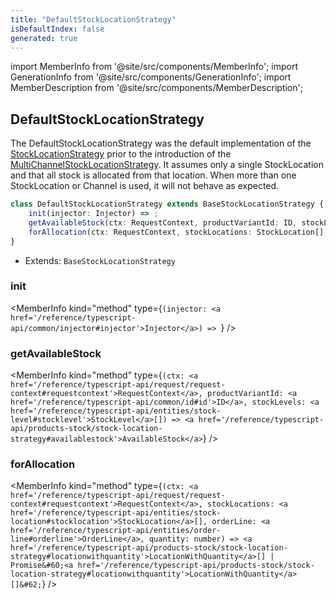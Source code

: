 ```yaml
---
title: "DefaultStockLocationStrategy"
isDefaultIndex: false
generated: true
---
```

<!-- This file was generated from the Vendure source. Do not modify. Instead, re-run the "docs:build" script -->
import MemberInfo from '@site/src/components/MemberInfo';
import GenerationInfo from '@site/src/components/GenerationInfo';
import MemberDescription from '@site/src/components/MemberDescription';


## DefaultStockLocationStrategy

<GenerationInfo sourceFile="packages/core/src/config/catalog/default-stock-location-strategy.ts" sourceLine="105" packageName="@vendure/core" since="2.0.0" />

The DefaultStockLocationStrategy was the default implementation of the <a href='/reference/typescript-api/products-stock/stock-location-strategy#stocklocationstrategy'>StockLocationStrategy</a>
prior to the introduction of the <a href='/reference/typescript-api/products-stock/multi-channel-stock-location-strategy#multichannelstocklocationstrategy'>MultiChannelStockLocationStrategy</a>.
It assumes only a single StockLocation and that all stock is allocated from that location. When
more than one StockLocation or Channel is used, it will not behave as expected.

```ts title="Signature"
class DefaultStockLocationStrategy extends BaseStockLocationStrategy {
    init(injector: Injector) => ;
    getAvailableStock(ctx: RequestContext, productVariantId: ID, stockLevels: StockLevel[]) => AvailableStock;
    forAllocation(ctx: RequestContext, stockLocations: StockLocation[], orderLine: OrderLine, quantity: number) => LocationWithQuantity[] | Promise<LocationWithQuantity[]>;
}
```
* Extends: <code>BaseStockLocationStrategy</code>



<div className="members-wrapper">

### init

<MemberInfo kind="method" type={`(injector: <a href='/reference/typescript-api/common/injector#injector'>Injector</a>) => `}   />


### getAvailableStock

<MemberInfo kind="method" type={`(ctx: <a href='/reference/typescript-api/request/request-context#requestcontext'>RequestContext</a>, productVariantId: <a href='/reference/typescript-api/common/id#id'>ID</a>, stockLevels: <a href='/reference/typescript-api/entities/stock-level#stocklevel'>StockLevel</a>[]) => <a href='/reference/typescript-api/products-stock/stock-location-strategy#availablestock'>AvailableStock</a>`}   />


### forAllocation

<MemberInfo kind="method" type={`(ctx: <a href='/reference/typescript-api/request/request-context#requestcontext'>RequestContext</a>, stockLocations: <a href='/reference/typescript-api/entities/stock-location#stocklocation'>StockLocation</a>[], orderLine: <a href='/reference/typescript-api/entities/order-line#orderline'>OrderLine</a>, quantity: number) => <a href='/reference/typescript-api/products-stock/stock-location-strategy#locationwithquantity'>LocationWithQuantity</a>[] | Promise&#60;<a href='/reference/typescript-api/products-stock/stock-location-strategy#locationwithquantity'>LocationWithQuantity</a>[]&#62;`}   />




</div>
